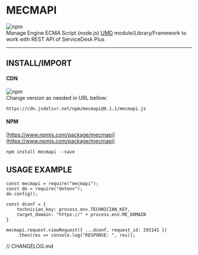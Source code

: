 # MECMAPI
![npm](https://img.shields.io/npm/v/mecmapi?label=npm%40latest&logo=MECMAPI)  
Manage Engine ECMA Script (node.js) [UMD](https://github.com/umdjs/umd) module/Library/Framework to work with REST API of ServiceDesk Plus




---

## INSTALL/IMPORT
#### CDN
![npm](https://img.shields.io/npm/v/mecmapi?label=MECMAPI%40latest&logo=MECMAPI)  
Change version as needed in URL bellow:
```
https://cdn.jsdelivr.net/npm/mecmapi@0.1.1/mecmapi.js
```
#### NPM
[https://www.npmjs.com/package/mecmapi](https://www.npmjs.com/package/mecmapi)  
```
npm install mecmapi --save
```
## USAGE EXAMPLE
```JS
const mecmapi = require("mecmapi");
const de = require("dotenv");
de.config();

const dconf = {
    technician_key: process.env.TECHNICIAN_KEY,
    target_domain: "https://" + process.env.ME_DOMAIN
}

mecmapi.request.viewRequest({ ...dconf, request_id: 293141 })
    .then(res => console.log("RESPONSE: ", res));

```


// CHANGELOG.md
